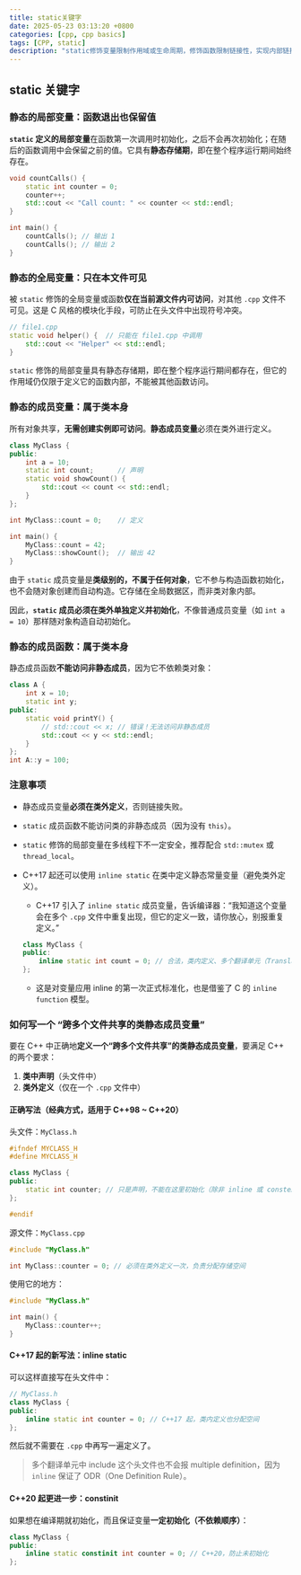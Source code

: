 ```yaml
---
title: static关键字
date: 2025-05-23 03:13:20 +0800
categories: [cpp, cpp basics]
tags: [CPP, static]
description: "static修饰变量限制作用域或生命周期，修饰函数限制链接性，实现内部链接和持久存储。"
---
```

## static 关键字

### 静态的局部变量：**函数退出也保留值**

**`static` 定义的局部变量**在函数第一次调用时初始化，之后不会再次初始化；在随后的函数调用中会保留之前的值。它具有**静态存储期**，即在整个程序运行期间始终存在。

```cpp
void countCalls() {
    static int counter = 0;
    counter++;
    std::cout << "Call count: " << counter << std::endl;
}

int main() {
    countCalls(); // 输出 1
    countCalls(); // 输出 2
}
```

### 静态的全局变量：**只在本文件可见**

被 `static` 修饰的全局变量或函数**仅在当前源文件内可访问**，对其他 `.cpp` 文件不可见。这是 C 风格的模块化手段，可防止在头文件中出现符号冲突。

```cpp
// file1.cpp
static void helper() {  // 只能在 file1.cpp 中调用
    std::cout << "Helper" << std::endl;
}
```

`static` 修饰的局部变量具有静态存储期，即在整个程序运行期间都存在，但它的作用域仍仅限于定义它的函数内部，不能被其他函数访问。

### 静态的成员变量：**属于类本身**

所有对象共享，**无需创建实例即可访问**。**静态成员变量**必须在类外进行定义。

```cpp
class MyClass {
public:
    int a = 10;
    static int count;      // 声明
    static void showCount() {
        std::cout << count << std::endl;
    }
};

int MyClass::count = 0;    // 定义

int main() {
    MyClass::count = 42;
    MyClass::showCount();  // 输出 42
}
```

由于 `static` 成员变量是**类级别的，不属于任何对象**，它不参与构造函数初始化，也不会随对象创建而自动构造。它存储在全局数据区，而非类对象内部。

因此，**`static` 成员必须在类外单独定义并初始化**，不像普通成员变量（如 `int a = 10`）那样随对象构造自动初始化。

### 静态的成员函数：**属于类本身**

静态成员函数**不能访问非静态成员**，因为它不依赖类对象：

```cpp
class A {
    int x = 10;
    static int y;
public:
    static void printY() {
        // std::cout << x; // 错误！无法访问非静态成员
        std::cout << y << std::endl;
    }
};
int A::y = 100;
```

### 注意事项

- 静态成员变量**必须在类外定义**，否则链接失败。

- `static` 成员函数不能访问类的非静态成员（因为没有 `this`）。

- `static` 修饰的局部变量在多线程下不一定安全，推荐配合 `std::mutex` 或 `thread_local`。

- C++17 起还可以使用 `inline static` 在类中定义静态常量变量（避免类外定义）。

  - C++17 引入了 `inline static` 成员变量，告诉编译器：“我知道这个变量会在多个 `.cpp` 文件中重复出现，但它的定义一致，请你放心，别报重复定义。”

  ```cpp
  class MyClass {
  public:
      inline static int count = 0; // 合法，类内定义、多个翻译单元（Translation Unit, TU）不冲突
  };
  ```

  - 这是对变量应用 inline 的第一次正式标准化，也是借鉴了 C 的 `inline function` 模型。


### 如何写一个 “跨多个文件共享的类静态成员变量” 

要在 C++ 中正确地**定义一个“跨多个文件共享”的类静态成员变量**，要满足 C++ 的两个要求：

1. **类中声明**（头文件中）
2. **类外定义**（仅在一个 `.cpp` 文件中）

#### 正确写法（经典方式，适用于 C++98 ~ C++20）

头文件：`MyClass.h`

```cpp
#ifndef MYCLASS_H
#define MYCLASS_H

class MyClass {
public:
    static int counter; // 只是声明，不能在这里初始化（除非 inline 或 constexpr）
};

#endif
```

源文件：`MyClass.cpp`

```cpp
#include "MyClass.h"

int MyClass::counter = 0; // 必须在类外定义一次，负责分配存储空间
```

使用它的地方：

```cpp
#include "MyClass.h"

int main() {
    MyClass::counter++;
}
```

#### C++17 起的新写法：inline static

可以这样直接写在头文件中：

```cpp
// MyClass.h
class MyClass {
public:
    inline static int counter = 0; // C++17 起，类内定义也分配空间
};
```

然后就不需要在 `.cpp` 中再写一遍定义了。

> 多个翻译单元中 include 这个头文件也不会报 multiple definition，因为 `inline` 保证了 ODR（One Definition Rule）。

#### C++20 起更进一步：constinit

如果想在编译期就初始化，而且保证变量**一定初始化（不依赖顺序）**：

```cpp
class MyClass {
public:
    inline static constinit int counter = 0; // C++20，防止未初始化
};
```
